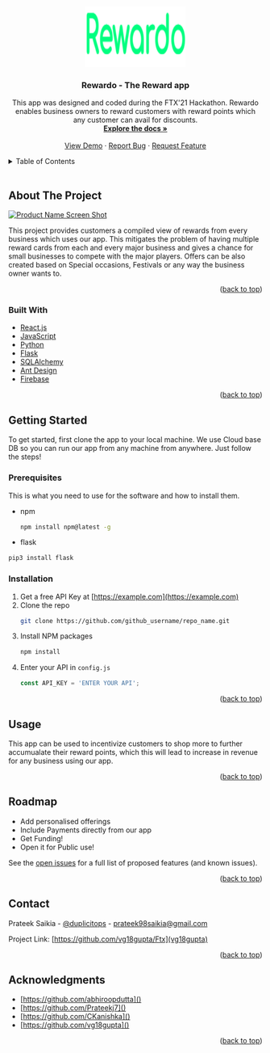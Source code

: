 <div id="top"></div>
<!--
*** Thanks for checking out the Best-README-Template. If you have a suggestion
*** that would make this better, please fork the repo and create a pull request
*** or simply open an issue with the tag "enhancement".
*** Don't forget to give the project a star!
*** Thanks again! Now go create something AMAZING! :D
-->



<!-- PROJECT SHIELDS -->
<!--
*** I'm using markdown "reference style" links for readability.
*** Reference links are enclosed in brackets [ ] instead of parentheses ( ).
*** See the bottom of this document for the declaration of the reference variables
*** for contributors-url, forks-url, etc. This is an optional, concise syntax you may use.
*** https://www.markdownguide.org/basic-syntax/#reference-style-links
-->




<!-- PROJECT LOGO -->
<br />
<div align="center">
  <a href="https://github.com/vg18gupta/Ftx">
    <img src="client/src/Static/logo.png" alt="Logo" width="200" height="120">
  </a>

<h3 align="center">Rewardo - The Reward app</h3>

  <p align="center">
    This app was designed and coded during the FTX'21 Hackathon. Rewardo enables business owners to reward customers with reward points which any customer can avail 
    for discounts.
    <br />
    <a href="https://github.com/vg18gupta/Ftx"><strong>Explore the docs »</strong></a>
    <br />
    <br />
    <a href="https://github.com/vg18gupta/Ftx">View Demo</a>
    ·
    <a href="https://github.com/vg18gupta/Ftx/issues">Report Bug</a>
    ·
    <a href="https://github.com/vg18gupta/Ftx/issues">Request Feature</a>
  </p>
</div>



<!-- TABLE OF CONTENTS -->
<details>
  <summary>Table of Contents</summary>
  <ol>
    <li>
      <a href="#about-the-project">About The Project</a>
      <ul>
        <li><a href="#built-with">Built With</a></li>
      </ul>
    </li>
    <li>
      <a href="#getting-started">Getting Started</a>
      <ul>
        <li><a href="#prerequisites">Prerequisites</a></li>
        <li><a href="#installation">Installation</a></li>
      </ul>
    </li>
    <li><a href="#usage">Usage</a></li>
    <li><a href="#contributors">Contributing</a></li>
    <li><a href="#contact">Contact</a></li>
    <li><a href="#acknowledgments">Acknowledgments</a></li>
  </ol>
</details>


<br>

<!-- ABOUT THE PROJECT -->
## About The Project

[![Product Name Screen Shot][product-screenshot]](https://example.com)

This project provides customers a compiled view of rewards from every business which uses our app. This mitigates the problem of having multiple reward cards from each and every major business and gives a chance for small businesses to compete with the major players. Offers can be also created based on Special occasions, Festivals or any way the business owner wants to.

<p align="right">(<a href="#top">back to top</a>)</p>



### Built With

* [React.js](https://reactjs.org/)
* [JavaScript](https://www.javascript.com/)
* [Python](https://www.python.org/)
* [Flask](https://flask.palletsprojects.com/en/2.0.x/)
* [SQLAlchemy](https://www.sqlalchemy.org/)
* [Ant Design](https://ant.design/)
* [Firebase](https://firebase.google.com/)

<p align="right">(<a href="#top">back to top</a>)</p>



<!-- GETTING STARTED -->
## Getting Started

To get started, first clone the app to your local machine. We use Cloud base DB so you can run our app from any machine from anywhere. Just follow the steps!

### Prerequisites

This is what you need to use for the software and how to install them.
* npm
  ```sh
  npm install npm@latest -g
  ```
* flask
```sh
pip3 install flask
```


### Installation

1. Get a free API Key at [https://example.com](https://example.com)
2. Clone the repo
   ```sh
   git clone https://github.com/github_username/repo_name.git
   ```
3. Install NPM packages
   ```sh
   npm install
   ```
4. Enter your API in `config.js`
   ```js
   const API_KEY = 'ENTER YOUR API';
   ```

<p align="right">(<a href="#top">back to top</a>)</p>



<!-- USAGE EXAMPLES -->
## Usage

This app can be used to incentivize customers to shop more to further accumualate their reward points, which this will lead to increase in revenue for any business using our app. 

<p align="right">(<a href="#top">back to top</a>)</p>



<!-- ROADMAP -->
## Roadmap

-  Add personalised offerings
-  Include Payments directly from our app
-  Get Funding!
-  Open it for Public use!

See the [open issues](https://github.com/vg18gupta/issues) for a full list of proposed features (and known issues).

<p align="right">(<a href="#top">back to top</a>)</p>






<!-- CONTACT -->
## Contact

Prateek Saikia - [@duplicitops](https://twitter.com/duplicitops) - prateek98saikia@gmail.com

Project Link: [https://github.com/vg18gupta/Ftx](vg18gupta)

<p align="right">(<a href="#top">back to top</a>)</p>



<!-- ACKNOWLEDGMENTS -->
## Acknowledgments

* [https://github.com/abhiroopdutta]()
* [https://github.com/Prateekj7]()
* [https://github.com/CKanishka]()
* [https://github.com/vg18gupta]()

<p align="right">(<a href="#top">back to top</a>)</p>



<!-- MARKDOWN LINKS & IMAGES -->
<!-- https://www.markdownguide.org/basic-syntax/#reference-style-links -->
[contributors-shield]: https://img.shields.io/github/contributors/github_username/repo_name.svg?style=for-the-badge
[contributors-url]: https://github.com/github_username/repo_name/graphs/contributors
[forks-shield]: https://img.shields.io/github/forks/github_username/repo_name.svg?style=for-the-badge
[forks-url]: https://github.com/github_username/repo_name/network/members
[stars-shield]: https://img.shields.io/github/stars/github_username/repo_name.svg?style=for-the-badge
[stars-url]: https://github.com/github_username/repo_name/stargazers
[issues-shield]: https://img.shields.io/github/issues/github_username/repo_name.svg?style=for-the-badge
[issues-url]: https://github.com/github_username/repo_name/issues
[license-shield]: https://img.shields.io/github/license/github_username/repo_name.svg?style=for-the-badge
[license-url]: https://github.com/github_username/repo_name/blob/master/LICENSE.txt
[linkedin-shield]: https://img.shields.io/badge/-LinkedIn-black.svg?style=for-the-badge&logo=linkedin&colorB=555
[linkedin-url]: https://linkedin.com/in/linkedin_username
[product-screenshot]: images/screenshot.png
